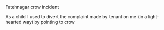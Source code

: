 Fatehnagar crow incident
<!--more-->
As a child I used to divert the complaint made by tenant on me (in a light-hearted way) by pointing to crow